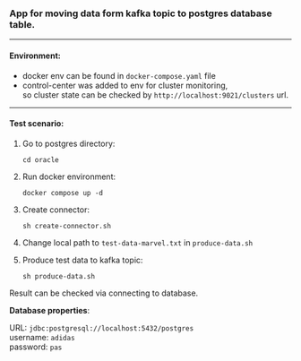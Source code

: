 ### App for moving data form kafka topic to postgres database table.

---
#### Environment:
- docker env can be found in `docker-compose.yaml` file
- control-center was added to env for cluster monitoring, \
  so cluster state can be checked by `http://localhost:9021/clusters` url.

---
#### Test scenario:

 1. Go to postgres directory:
    ```
    cd oracle
    ```
 2. Run docker environment:
    ```
    docker compose up -d
    ```
 3. Create connector:
    ```
    sh create-connector.sh
    ```
 4. Change local path to `test-data-marvel.txt` in `produce-data.sh`


 5. Produce test data to kafka topic:
    ```
    sh produce-data.sh
    ```
    
Result can be checked via connecting to database.

**Database properties**:

URL: `jdbc:postgresql://localhost:5432/postgres` \
username: `adidas` \
password: `pas`